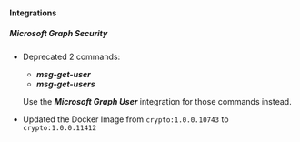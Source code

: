
#### Integrations
##### Microsoft Graph Security
- Deprecated 2 commands:
    - ***msg-get-user***
    - ***msg-get-users***

    Use the ***Microsoft Graph User*** integration for those commands instead.
- Updated the Docker Image from `crypto:1.0.0.10743` to `crypto:1.0.0.11412`